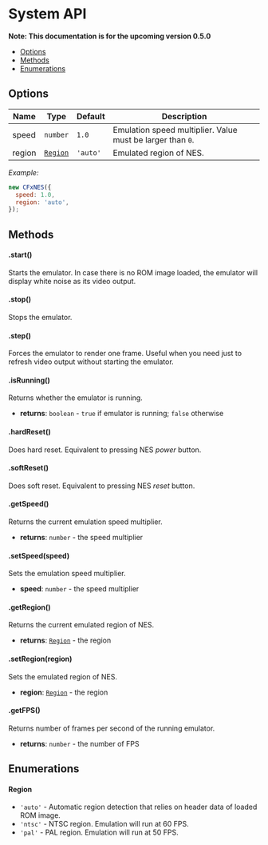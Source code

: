 # System API

**Note: This documentation is for the upcoming version 0.5.0**

- [Options](#user-content-options)
- [Methods](#user-content-methods)
- [Enumerations](#user-content-enumerations)

## Options

| Name | Type | Default | Description |
|------|------|----------|-------------|
| speed | `number` | `1.0` | Emulation speed multiplier. Value must be larger than `0`. |
| region | [`Region`](#user-content-region) | `'auto'` | Emulated region of NES. |

*Example:*

``` javascript
new CFxNES({
  speed: 1.0,
  region: 'auto',
});
```


## Methods

#### .start()

Starts the emulator. In case there is no ROM image loaded, the emulator will display white noise as its video output.

#### .stop()

Stops the emulator.

#### .step()

Forces the emulator to render one frame. Useful when you need just to refresh video output without starting the emulator.

#### .isRunning()

Returns whether the emulator is running.

- **returns**: `boolean` - `true` if emulator is running; `false` otherwise

#### .hardReset()

Does hard reset. Equivalent to pressing NES *power* button.

#### .softReset()

Does soft reset. Equivalent to pressing NES *reset* button.

#### .getSpeed()

Returns the current emulation speed multiplier.

- **returns**: `number` - the speed multiplier

#### .setSpeed(speed)

Sets the emulation speed multiplier.

- **speed**: `number` - the speed multiplier

#### .getRegion()

Returns the current emulated region of NES.

- **returns**: [`Region`](#user-content-region) - the region

#### .setRegion(region)

Sets the emulated region of NES.

- **region**: [`Region`](#user-content-region) - the region

#### .getFPS()

Returns number of frames per second of the running emulator.

- **returns**: `number` - the number of FPS

## Enumerations

#### Region

- `'auto'` - Automatic region detection that relies on header data of loaded ROM image.
- `'ntsc'` - NTSC region. Emulation will run at 60 FPS.
- `'pal'` - PAL region. Emulation will run at 50 FPS.
